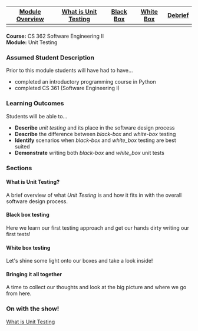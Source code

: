 | [Module Overview](./unittest_module.md) | [What is Unit Testing](./what_is_unit_testing.md) | [Black Box](./black_box.md) | [White Box](./white_box.md) | [Debrief](./debrief.md) |
|-----------------|----------------------|-----------|-----------|---------|
|                 |                      |           |           |         |



**Course:** CS 362 Software Engineering II  
**Module:** Unit Testing  

### Assumed Student Description
Prior to this module students will have had to have...

* completed an introductory programming course in Python
* completed CS 361 (Software Engineering I)

### Learning Outcomes
Students will be able to...  

* **Describe** _unit testing_ and its place in the software design process
* **Describe** the difference between _black-box_ and _white-box_ testing
* **Identify** scenarios when _black-box_ and _white_box_ testing are best suited
* **Demonstrate** writing both _black-box_ and _white_box_ unit tests

### Sections

#### What is Unit Testing?

A brief overview of what _Unit Testing_ is and how it fits in with the overall software design process.

#### Black box testing

Here we learn our first testing approach and get our hands dirty writing our first tests!

#### White box testing

Let's shine some light onto our boxes and take a look inside!

#### Bringing it all together

A time to collect our thoughts and look at the big picture and where we go from here.

### On with the show!

[What is Unit Testing](./what_is_unit_testing.md)
